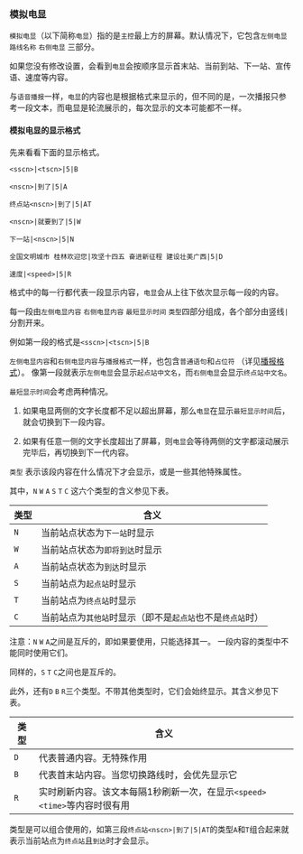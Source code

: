 ### **模拟电显**

`模拟电显`（以下简称`电显`）指的是`主控`最上方的屏幕。默认情况下，它包含`左侧电显` `路线名称` `右侧电显`
三部分。

如果您没有修改设置，会看到`电显`会按顺序显示首末站、当前到站、下一站、宣传语、速度等内容。

与`语音播报`一样，`电显`的内容也是根据格式来显示的，但不同的是，一次播报只参考一段文本，而电显是轮流展示的，每次显示的文本可能都不一样。

#### 模拟电显的显示格式

先来看看下面的显示格式。

`<sscn>|<tscn>|5|B`

`<nscn>|到了|5|A`

`终点站<nscn>|到了|5|AT`

`<nscn>|就要到了|5|W`

`下一站|<nscn>|5|N`

`全国文明城市 桂林欢迎您|攻坚十四五 奋进新征程 建设壮美广西|5|D`

`速度|<speed>|5|R`

格式中的每一行都代表一段显示内容，`电显`会从上往下依次显示每一段的内容。

每一段由`左侧电显内容` `右侧电显内容` `最短显示时间` `类型`四部分组成，各个部分由竖线`|`分割开来。

例如第一段的格式是`<sscn>|<tscn>|5|B`

`左侧电显内容`和`右侧电显内容`与`播报格式`一样，也包含`普通语句`和`占位符`
（详见[播报格式](https://github.com/Shiyue0x0/MicroBusAnnouncer/blob/master/readme/语音播报.md#announcer的播报格式)）。
像第一段就表示`左侧电显`会显示`起点站中文名`，而`右侧电显`会显示`终点站中文名`。

`最短显示时间`会考虑两种情况。

1. 如果电显两侧的文字长度都不足以超出屏幕，那么`电显`在显示`最短显示时间`后，就会切换到下一段内容。

2. 如果有任意一侧的文字长度超出了屏幕，则`电显`会等待两侧的文字都滚动展示完毕后，再切换到下一代内容。

`类型` 表示该段内容在什么情况下才会显示，或是一些其他特殊属性。

其中，`N` `W` `A` `S` `T` `C` 这六个类型的含义参见下表。

| 类型  | 含义                               |
|-----|----------------------------------|
| `N` | 当前站点状态为`下一站`时显示                  |
| `W` | 当前站点状态为`即将到达`时显示                 |
| `A` | 当前站点状态为`到达`时显示                   |
| `S` | 当前站点为`起点站`时显示                    |
| `T` | 当前站点为`终点站`时显示                    |
| `C` | 当前站点为`其他站`时显示（即不是`起点站`也不是`终点站`时） |

注意：`N` `W` `A`之间是互斥的，即如果要使用，只能选择其一。
一段内容的类型中不能同时使用它们。

同样的，`S` `T` `C`之间也是互斥的。

此外，还有`D` `B` `R`三个类型。不带其他类型时，它们会始终显示。其含义参见下表。

| 类型  | 含义                                              |
|-----|-------------------------------------------------|
| `D` | 代表普通内容。无特殊作用                                    |
| `B` | 代表首末站内容。当您切换路线时，会优先显示它                          |
| `R` | 实时刷新内容。该文本每隔1秒刷新一次，在显示`<speed>` `<time>`等内容时很有用 |

类型是可以组合使用的，如第三段`终点站<nscn>|到了|5|AT`的类型`A`和`T`组合起来就表示当前站点为`终点站`且`到达`时才会显示。

